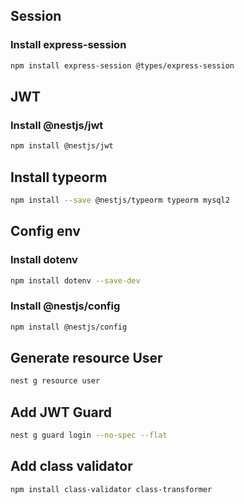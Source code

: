 ## Session
### Install express-session
```bash
npm install express-session @types/express-session
```

## JWT
### Install @nestjs/jwt
```bash
npm install @nestjs/jwt
```

## Install typeorm
```bash
npm install --save @nestjs/typeorm typeorm mysql2
```

## Config env
### Install dotenv
```bash
npm install dotenv --save-dev
```

### Install @nestjs/config
```bash
npm install @nestjs/config
```

## Generate resource User
```bash
nest g resource user
```

## Add JWT Guard
```bash
nest g guard login --no-spec --flat
```

## Add class validator
```bash
npm install class-validator class-transformer
```
